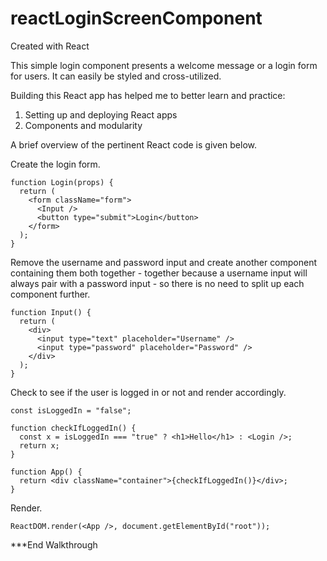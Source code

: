 # reactLoginScreenComponent
Created with React

This simple login component presents a welcome message or a login form for users. It can easily be styled and cross-utilized.

Building this React app has helped me to better learn and practice:
1) Setting up and deploying React apps
2) Components and modularity

A brief overview of the pertinent React code is given below.

Create the login form.
```React
function Login(props) {
  return (
    <form className="form">
      <Input />
      <button type="submit">Login</button>
    </form>
  );
}
```

Remove the username and password input and create another component containing them both together - together because a username input will always pair with a password input - so there is no need to split up each component further.
```React
function Input() {
  return (
    <div>
      <input type="text" placeholder="Username" />
      <input type="password" placeholder="Password" />
    </div>
  );
}
```

Check to see if the user is logged in or not and render accordingly.
```React
const isLoggedIn = "false";

function checkIfLoggedIn() {
  const x = isLoggedIn === "true" ? <h1>Hello</h1> : <Login />;
  return x;
}

function App() {
  return <div className="container">{checkIfLoggedIn()}</div>;
}
```

Render.
```React
ReactDOM.render(<App />, document.getElementById("root"));
```

***End Walkthrough
